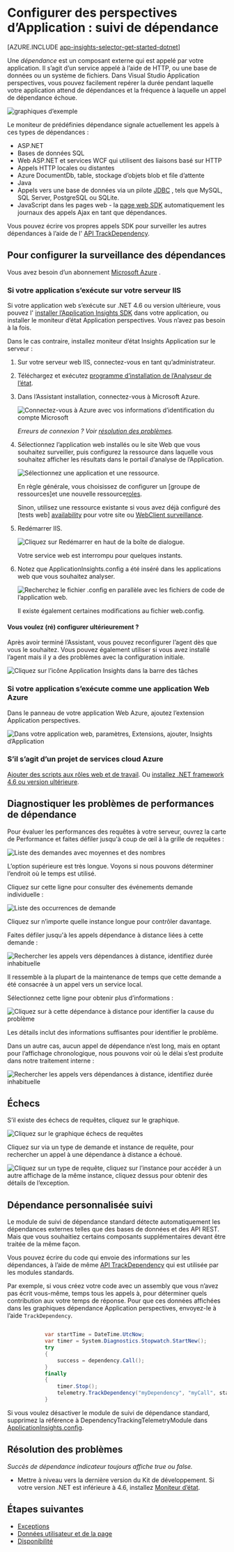<properties 
    pageTitle="Dépendances sur une analyse de l’Application de suivi" 
    description="Analyser l’utilisation et les performances de votre local ou votre application web de Microsoft Azure avec des aperçus de l’Application." 
    services="application-insights" 
    documentationCenter=".net"
    authors="alancameronwills" 
    manager="douge"/>

<tags 
    ms.service="application-insights" 
    ms.workload="tbd" 
    ms.tgt_pltfrm="ibiza" 
    ms.devlang="na" 
    ms.topic="article" 
    ms.date="10/24/2016" 
    ms.author="awills"/>


# <a name="set-up-application-insights-dependency-tracking"></a>Configurer des perspectives d’Application : suivi de dépendance


[AZURE.INCLUDE [app-insights-selector-get-started-dotnet](../../includes/app-insights-selector-get-started-dotnet.md)]



Une *dépendance* est un composant externe qui est appelé par votre application. Il s’agit d’un service appelé à l’aide de HTTP, ou une base de données ou un système de fichiers. Dans Visual Studio Application perspectives, vous pouvez facilement repérer la durée pendant laquelle votre application attend de dépendances et la fréquence à laquelle un appel de dépendance échoue.

![graphiques d’exemple](./media/app-insights-asp-net-dependencies/10-intro.png)

Le moniteur de prédéfinies dépendance signale actuellement les appels à ces types de dépendances :

* ASP.NET
 * Bases de données SQL
 * Web ASP.NET et services WCF qui utilisent des liaisons basé sur HTTP
 * Appels HTTP locales ou distantes
 * Azure DocumentDb, table, stockage d’objets blob et file d’attente
* Java
 * Appels vers une base de données via un pilote [JDBC](http://docs.oracle.com/javase/7/docs/technotes/guides/jdbc/) , tels que MySQL, SQL Server, PostgreSQL ou SQLite.
* JavaScript dans les pages web - la [page web SDK](app-insights-javascript.md) automatiquement les journaux des appels Ajax en tant que dépendances.

Vous pouvez écrire vos propres appels SDK pour surveiller les autres dépendances à l’aide de l' [API TrackDependency](app-insights-api-custom-events-metrics.md#track-dependency).


## <a name="to-set-up-dependency-monitoring"></a>Pour configurer la surveillance des dépendances

Vous avez besoin d’un abonnement [Microsoft Azure](http://azure.com) .

### <a name="if-your-app-runs-on-your-iis-server"></a>Si votre application s’exécute sur votre serveur IIS

Si votre application web s’exécute sur .NET 4.6 ou version ultérieure, vous pouvez l' [installer l’Application Insights SDK](app-insights-asp-net.md) dans votre application, ou installer le moniteur d’état Application perspectives. Vous n’avez pas besoin à la fois.

Dans le cas contraire, installez moniteur d’état Insights Application sur le serveur :

1. Sur votre serveur web IIS, connectez-vous en tant qu’administrateur.
2. Téléchargez et exécutez [programme d’installation de l’Analyseur de l’état](http://go.microsoft.com/fwlink/?LinkId=506648).
4. Dans l’Assistant installation, connectez-vous à Microsoft Azure.

    ![Connectez-vous à Azure avec vos informations d’identification du compte Microsoft](./media/app-insights-asp-net-dependencies/appinsights-035-signin.png)

    *Erreurs de connexion ? Voir [résolution des problèmes](#troubleshooting).*

5. Sélectionnez l’application web installés ou le site Web que vous souhaitez surveiller, puis configurez la ressource dans laquelle vous souhaitez afficher les résultats dans le portail d’analyse de l’Application.

    ![Sélectionnez une application et une ressource.](./media/app-insights-asp-net-dependencies/appinsights-036-configAIC.png)

    En règle générale, vous choisissez de configurer un [groupe de ressources]et une nouvelle ressource[roles].

    Sinon, utilisez une ressource existante si vous avez déjà configuré des [tests web] [ availability] pour votre site ou [WebClient surveillance][client].

6. Redémarrer IIS.

    ![Cliquez sur Redémarrer en haut de la boîte de dialogue.](./media/app-insights-asp-net-dependencies/appinsights-036-restart.png)

    Votre service web est interrompu pour quelques instants.

6. Notez que ApplicationInsights.config a été inséré dans les applications web que vous souhaitez analyser.

    ![Recherchez le fichier .config en parallèle avec les fichiers de code de l’application web.](./media/app-insights-asp-net-dependencies/appinsights-034-aiconfig.png)

   Il existe également certaines modifications au fichier web.config.

#### <a name="want-to-reconfigure-later"></a>Vous voulez (ré) configurer ultérieurement ?

Après avoir terminé l’Assistant, vous pouvez reconfigurer l’agent dès que vous le souhaitez. Vous pouvez également utiliser si vous avez installé l’agent mais il y a des problèmes avec la configuration initiale.

![Cliquez sur l’icône Application Insights dans la barre des tâches](./media/app-insights-asp-net-dependencies/appinsights-033-aicRunning.png)


### <a name="if-your-app-runs-as-an-azure-web-app"></a>Si votre application s’exécute comme une application Web Azure

Dans le panneau de votre application Web Azure, ajoutez l’extension Application perspectives.

![Dans votre application web, paramètres, Extensions, ajouter, Insights d’Application](./media/app-insights-asp-net-dependencies/05-extend.png)


### <a name="if-its-an-azure-cloud-services-project"></a>S’il s’agit d’un projet de services cloud Azure

[Ajouter des scripts aux rôles web et de travail](app-insights-cloudservices.md#dependencies). Ou [installez .NET framework 4.6 ou version ultérieure](../cloud-services/cloud-services-dotnet-install-dotnet.md).

## <a name="diagnosis"></a>Diagnostiquer les problèmes de performances de dépendance

Pour évaluer les performances des requêtes à votre serveur, ouvrez la carte de Performance et faites défiler jusqu'à coup de œil à la grille de requêtes :

![Liste des demandes avec moyennes et des nombres](./media/app-insights-asp-net-dependencies/02-reqs.png)

L’option supérieure est très longue. Voyons si nous pouvons déterminer l’endroit où le temps est utilisé.

Cliquez sur cette ligne pour consulter des événements demande individuelle :


![Liste des occurrences de demande](./media/app-insights-asp-net-dependencies/03-instances.png)

Cliquez sur n’importe quelle instance longue pour contrôler davantage.

Faites défiler jusqu'à les appels dépendance à distance liées à cette demande :

![Rechercher les appels vers dépendances à distance, identifiez durée inhabituelle](./media/app-insights-asp-net-dependencies/04-dependencies.png)

Il ressemble à la plupart de la maintenance de temps que cette demande a été consacrée à un appel vers un service local. 


Sélectionnez cette ligne pour obtenir plus d’informations :

![Cliquez sur à cette dépendance à distance pour identifier la cause du problème](./media/app-insights-asp-net-dependencies/05-detail.png)

Les détails inclut des informations suffisantes pour identifier le problème.


Dans un autre cas, aucun appel de dépendance n’est long, mais en optant pour l’affichage chronologique, nous pouvons voir où le délai s’est produite dans notre traitement interne :


![Rechercher les appels vers dépendances à distance, identifiez durée inhabituelle](./media/app-insights-asp-net-dependencies/04-1.png)


## <a name="failures"></a>Échecs

S’il existe des échecs de requêtes, cliquez sur le graphique.

![Cliquez sur le graphique échecs de requêtes](./media/app-insights-asp-net-dependencies/06-fail.png)

Cliquez sur via un type de demande et instance de requête, pour rechercher un appel à une dépendance à distance a échoué.


![Cliquez sur un type de requête, cliquez sur l’instance pour accéder à un autre affichage de la même instance, cliquez dessus pour obtenir des détails de l’exception.](./media/app-insights-asp-net-dependencies/07-faildetail.png)


## <a name="custom-dependency-tracking"></a>Dépendance personnalisée suivi

Le module de suivi de dépendance standard détecte automatiquement les dépendances externes telles que des bases de données et des API REST. Mais que vous souhaitiez certains composants supplémentaires devant être traitée de la même façon. 

Vous pouvez écrire du code qui envoie des informations sur les dépendances, à l’aide de même [API TrackDependency](app-insights-api-custom-events-metrics.md#track-dependency) qui est utilisée par les modules standards.

Par exemple, si vous créez votre code avec un assembly que vous n’avez pas écrit vous-même, temps tous les appels à, pour déterminer quels contribution aux votre temps de réponse. Pour que ces données affichées dans les graphiques dépendance Application perspectives, envoyez-le à l’aide `TrackDependency`.

```C#

            var startTime = DateTime.UtcNow;
            var timer = System.Diagnostics.Stopwatch.StartNew();
            try
            {
                success = dependency.Call();
            }
            finally
            {
                timer.Stop();
                telemetry.TrackDependency("myDependency", "myCall", startTime, timer.Elapsed, success);
            }
```

Si vous voulez désactiver le module de suivi de dépendance standard, supprimez la référence à DependencyTrackingTelemetryModule dans [ApplicationInsights.config](app-insights-configuration-with-applicationinsights-config.md).

## <a name="troubleshooting"></a>Résolution des problèmes

*Succès de dépendance indicateur toujours affiche true ou false.*

* Mettre à niveau vers la dernière version du Kit de développement. Si votre version .NET est inférieure à 4.6, installez [Moniteur d’état](app-insights-monitor-performance-live-website-now.md).

## <a name="next-steps"></a>Étapes suivantes

- [Exceptions](app-insights-asp-net-exceptions.md)
- [Données utilisateur et de la page][client]
- [Disponibilité](app-insights-monitor-web-app-availability.md)




<!--Link references-->

[api]: app-insights-api-custom-events-metrics.md
[apikey]: app-insights-api-custom-events-metrics.md#ikey
[availability]: app-insights-monitor-web-app-availability.md
[azure]: ../insights-perf-analytics.md
[client]: app-insights-javascript.md
[diagnostic]: app-insights-diagnostic-search.md
[metrics]: app-insights-metrics-explorer.md
[netlogs]: app-insights-asp-net-trace-logs.md
[portal]: http://portal.azure.com/
[qna]: app-insights-troubleshoot-faq.md
[redfield]: app-insights-asp-net-dependencies.md
[roles]: app-insights-resources-roles-access-control.md

 
